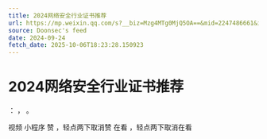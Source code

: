 ```yaml
---
title: 2024网络安全行业证书推荐
url: https://mp.weixin.qq.com/s?__biz=Mzg4MTg0MjQ5OA==&mid=2247486661&idx=1&sn=94efdf32ce72205a2ec2a7bf4fa22e99
source: Doonsec's feed
date: 2024-09-24
fetch_date: 2025-10-06T18:23:28.150923
---
```


# 2024网络安全行业证书推荐

：
，
。

视频
小程序
赞
，轻点两下取消赞
在看
，轻点两下取消在看